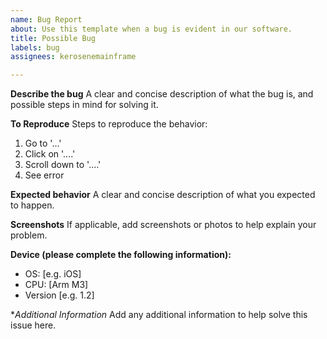 ```yaml
---
name: Bug Report
about: Use this template when a bug is evident in our software.
title: Possible Bug
labels: bug
assignees: kerosenemainframe

---
```


**Describe the bug**
A clear and concise description of what the bug is, and possible steps in mind for solving it.

**To Reproduce**
Steps to reproduce the behavior:
1. Go to '...'
2. Click on '....'
3. Scroll down to '....'
4. See error

**Expected behavior**
A clear and concise description of what you expected to happen.

**Screenshots**
If applicable, add screenshots or photos to help explain your problem.

**Device (please complete the following information):**
 - OS: [e.g. iOS]
 - CPU: [Arm M3]
 - Version [e.g. 1.2]

**Additional Information*
Add any additional information to help solve this issue here.
